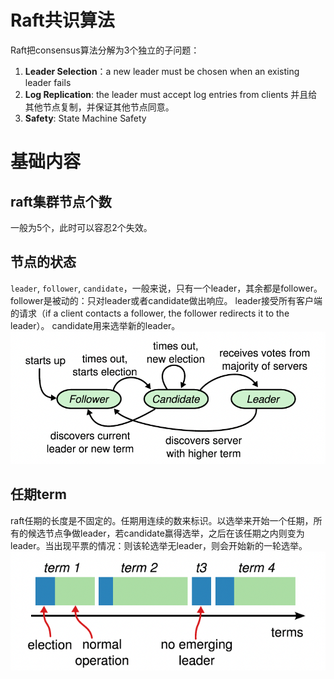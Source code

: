 # Raft共识算法

Raft把consensus算法分解为3个独立的子问题：
1. **Leader Selection**：a new leader must be chosen when an existing leader fails
2. **Log Replication**: the leader must accept log entries from clients 并且给其他节点复制，并保证其他节点同意。
3. **Safety**: State Machine Safety

# 基础内容
## raft集群节点个数
一般为5个，此时可以容忍2个失效。

## 节点的状态
`leader`, `follower`, `candidate`，一般来说，只有一个leader，其余都是follower。
follower是被动的：只对leader或者candidate做出响应。
leader接受所有客户端的请求（if a client contacts a follower, the follower redirects it to the leader）。
candidate用来选举新的leader。
![status](./img/raft_status.png)

## 任期term
raft任期的长度是不固定的。任期用连续的数来标识。以选举来开始一个任期，所有的候选节点争做leader，若candidate赢得选举，之后在该任期之内则变为leader。当出现平票的情况：则该轮选举无leader，则会开始新的一轮选举。
![term](./img/raft_term.png)


